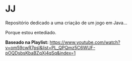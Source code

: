 # JJ

Repositório dedicado a uma criação de um jogo em Java...

Porque estou entediado.

**Baseado na Playlist:** https://www.youtube.com/watch?v=om59cwR7psI&list=PL_QPQmz5C6WUF-pOQDsbsKbaBZqXj4qSq&index=1